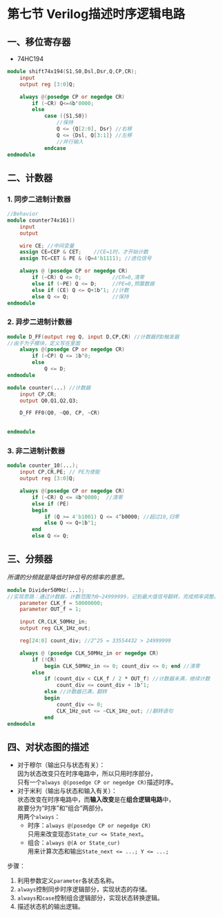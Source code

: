 # 第七节 Verilog描述时序逻辑电路

## 一、移位寄存器

* 74HC194

```verilog
module shift74x194(S1,S0,Dsl,Dsr,Q,CP,CR);
    input
    output reg [3:0]Q;

    always @(posedge CP or negedge CR)
        if (~CR) Q<=4b'0000;
        else
            case ({S1,S0})
                //保持
                Q <= {Q[2:0], Dsr} //右移
                Q <= {Dsl, Q[3:1]} //左移
                //并行输入
            endcase
endmodule
```

## 二、计数器

### 1. 同步二进制计数器

```verilog
//Behavior
module counter74x161()
    input
    output

    wire CE; //中间变量
    assign CE=CEP & CET;    //CE=1时，才开始计数
    assign TC=CET & PE & (Q=4'b1111); //进位信号

    always @ (posedge CP or negedge CR)
        if (~CR) Q <= 0;          //CR=0,清零
        else if (~PE) Q <= D;     //PE=0,预置数据
        else if (CE) Q <= Q+1b'1; //计数
        else Q <= Q;              //保持
endmodule
```

### 2. 异步二进制计数器

```verilog
module D_FF(output reg Q, input D,CP,CR) //计数器的D触发器
//由于为子模块，定义写在里面
    always @(posedge CP or negedge CR)
        if (~CP) Q <= 1b'0;
        else
            Q <= D;
endmodule

module counter(...) //计数器
    input CP,CR;
    output Q0,Q1,Q2,Q3;

    D_FF FF0(Q0, ~Q0, CP, ~CR)

    
endmodule
```

### 3. 非二进制计数器

```verilog
module counter_10(...);
    input CP,CR,PE; // PE为使能
    output reg [3:0]Q;

    always @(posedge CP or negedge CR)
        if (~CR) Q <= 4b'0000;  //清零
        else if (PE)
        begin
            if (Q >= 4'b1001) Q <= 4‘b0000; //超过10,归零
            else Q <= Q+1b'1;
        end
        else Q <= Q;
```

## 三、分频器

*所谓的分频就是降低时钟信号的频率的意思。*

```verilog
module Divider50MHz(...);
//实现思路：通过计数器，计数范围为0~24999999，记到最大值信号翻转，完成频率调整。
    parameter CLK_f = 50000000;
    parameter OUT_f = 1;

    input CR,CLK_50MHz_in;
    output reg CLK_1Hz_out;

    reg[24:0] count_div; //2^25 = 33554432 > 24999999

    always @ (posedge CLK_50MHz_in or negedge CR)
        if (!CR)
            begin CLK_50MHz_in <= 0; count_div <= 0; end //清零
        else
            if (count_div < CLK_f / 2 * OUT_f) //计数器未满，继续计数
                count_div <= count_div + 1b'1;
            else //计数器已满，翻转
            begin
                count_div <= 0;
                CLK_1Hz_out <= ~CLK_1Hz_out; //翻转语句
            end
endmodule
```

## 四、对状态图的描述

* 对于穆尔（输出只与状态有关）：  
  因为状态改变只在时序电路中，所以只用时序部分，  
  只有一个`always @(posedge CP or negedge CR)`描述时序。
* 对于米利（输出与状态和输入有关）：  
  状态改变在时序电路中，而**输入改变**是在**组合逻辑电路**中，  
  故要分为“时序”和“组合”两部分。  
  用两个`always`：
  * 时序：`always @(posedge CP or negedge CR)`  
    只用来改变现态`State_cur <= State_next`。
  * 组合：`always @(A or State_cur)`  
    用来计算次态和输出`State_next <= ...; Y <= ...;`

步骤：

1. 利用参数定义`parameter`各状态名称。
2. `always`控制同步时序逻辑部分，实现状态的存储。
3. `always`和`case`控制组合逻辑部分，实现状态转换逻辑。
4. 描述状态机的输出逻辑。